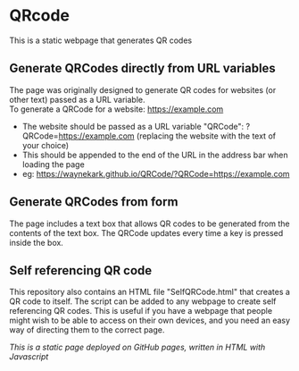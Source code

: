 # QRcode
This is a static webpage that generates QR codes

## Generate QRCodes directly from URL variables
The page was originally designed to generate QR codes for websites (or other text) passed as a URL variable.  
To generate a QRCode for a website: https://example.com
* The website should be passed as a URL variable "QRCode": ?QRCode=https://example.com (replacing the website with the text of your choice)
* This should be appended to the end of the URL in the address bar when loading the page
* eg: https://waynekark.github.io/QRCode/?QRCode=https://example.com

## Generate QRCodes from form
The page includes a text box that allows QR codes to be generated from the contents of the text box. The QRCode updates every time a key is pressed inside the box.

## Self referencing QR code
This repository also contains an HTML file "SelfQRCode.html" that creates a QR code to itself. The script can be added to any webpage to create self referencing QR codes. This is useful if you have a webpage that people might wish to be able to access on their own devices, and you need an easy way of directing them to the correct page.

_This is a static page deployed on GitHub pages, written in HTML with Javascript_
